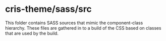 # cris-theme/sass/src

This folder contains SASS sources that mimic the component-class hierarchy. These files
are gathered in to a build of the CSS based on classes that are used by the build.
